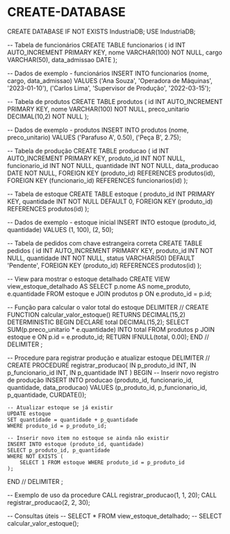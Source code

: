 # CREATE-DATABASE
CREATE DATABASE IF NOT EXISTS IndustriaDB;
USE IndustriaDB;

-- Tabela de funcionários
CREATE TABLE funcionarios (
    id INT AUTO_INCREMENT PRIMARY KEY,
    nome VARCHAR(100) NOT NULL,
    cargo VARCHAR(50),
    data_admissao DATE
);

-- Dados de exemplo - funcionários
INSERT INTO funcionarios (nome, cargo, data_admissao)
VALUES
('Ana Souza', 'Operadora de Máquinas', '2023-01-10'),
('Carlos Lima', 'Supervisor de Produção', '2022-03-15');

-- Tabela de produtos
CREATE TABLE produtos (
    id INT AUTO_INCREMENT PRIMARY KEY,
    nome VARCHAR(100) NOT NULL,
    preco_unitario DECIMAL(10,2) NOT NULL
);

-- Dados de exemplo - produtos
INSERT INTO produtos (nome, preco_unitario)
VALUES
('Parafuso A', 0.50),
('Peça B', 2.75);

-- Tabela de produção
CREATE TABLE producao (
    id INT AUTO_INCREMENT PRIMARY KEY,
    produto_id INT NOT NULL,
    funcionario_id INT NOT NULL,
    quantidade INT NOT NULL,
    data_producao DATE NOT NULL,
    FOREIGN KEY (produto_id) REFERENCES produtos(id),
    FOREIGN KEY (funcionario_id) REFERENCES funcionarios(id)
);

-- Tabela de estoque
CREATE TABLE estoque (
    produto_id INT PRIMARY KEY,
    quantidade INT NOT NULL DEFAULT 0,
    FOREIGN KEY (produto_id) REFERENCES produtos(id)
);

-- Dados de exemplo - estoque inicial
INSERT INTO estoque (produto_id, quantidade)
VALUES (1, 100), (2, 50);

-- Tabela de pedidos com chave estrangeira correta
CREATE TABLE pedidos (
    id INT AUTO_INCREMENT PRIMARY KEY,
    produto_id INT NOT NULL,
    quantidade INT NOT NULL,
    status VARCHAR(50) DEFAULT 'Pendente',
    FOREIGN KEY (produto_id) REFERENCES produtos(id)
);

-- View para mostrar o estoque detalhado
CREATE VIEW view_estoque_detalhado AS
SELECT
    p.nome AS nome_produto,
    e.quantidade
FROM estoque e
JOIN produtos p ON e.produto_id = p.id;

-- Função para calcular o valor total do estoque
DELIMITER //
CREATE FUNCTION calcular_valor_estoque()
RETURNS DECIMAL(15,2)
DETERMINISTIC
BEGIN
    DECLARE total DECIMAL(15,2);
    SELECT SUM(p.preco_unitario * e.quantidade)
    INTO total
    FROM produtos p
    JOIN estoque e ON p.id = e.produto_id;
    RETURN IFNULL(total, 0.00);
END //
DELIMITER ;

-- Procedure para registrar produção e atualizar estoque
DELIMITER //
CREATE PROCEDURE registrar_producao(
    IN p_produto_id INT,
    IN p_funcionario_id INT,
    IN p_quantidade INT
)
BEGIN
    -- Inserir novo registro de produção
    INSERT INTO producao (produto_id, funcionario_id, quantidade, data_producao)
    VALUES (p_produto_id, p_funcionario_id, p_quantidade, CURDATE());

    -- Atualizar estoque se já existir
    UPDATE estoque
    SET quantidade = quantidade + p_quantidade
    WHERE produto_id = p_produto_id;

    -- Inserir novo item no estoque se ainda não existir
    INSERT INTO estoque (produto_id, quantidade)
    SELECT p_produto_id, p_quantidade
    WHERE NOT EXISTS (
        SELECT 1 FROM estoque WHERE produto_id = p_produto_id
    );
END //
DELIMITER ;

-- Exemplo de uso da procedure
CALL registrar_producao(1, 1, 20);
CALL registrar_producao(2, 2, 30);

-- Consultas úteis
-- SELECT * FROM view_estoque_detalhado;
-- SELECT calcular_valor_estoque();
